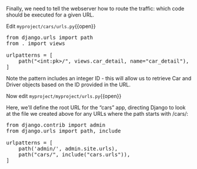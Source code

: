 Finally, we need to tell the webserver how to route the traffic: which code should be executed for a given URL.

Edit `myproject/cars/urls.py`{{open}}

<pre class="file" data-filename="myproject/cars/urls.py" data-target="replace">from django.urls import path
from . import views

urlpatterns = [
    path("&lt;int:pk&gt;/", views.car_detail, name="car_detail"),
]
</pre>

Note the pattern includes an integer ID - this will allow us to retrieve Car and Driver objects based on the ID provided in the URL.

Now edit `myproject/myproject/urls.py`{{open}} 

Here, we'll define the root URL for the “cars” app, directing Django to look at the file we created above for any URLs where the path starts with /cars/:

<pre class="file" data-filename="myproject/myproject/urls.py" data-target="replace">
from django.contrib import admin
from django.urls import path, include

urlpatterns = [
    path('admin/', admin.site.urls),
    path("cars/", include("cars.urls")),
]
</pre>
